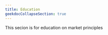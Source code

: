 ```yaml
---
title: Education
geekdocCollapseSection: true
---
```


This secion is for education on market principles
